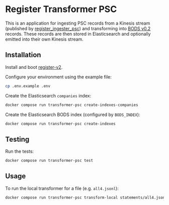# Register Transformer PSC

This is an application for ingesting PSC records from a Kinesis stream (published by [register_ingester_psc](https://github.com/openownership/register-ingester-psc)) and transforming into [BODS v0.2](https://standard.openownership.org/en/0.2.0/) records. These records are then stored in Elasticsearch and optionally emitted into their own Kinesis stream.

## Installation

Install and boot [register-v2](https://github.com/openownership/register-v2).

Configure your environment using the example file:

```sh
cp .env.example .env
```

Create the Elasticsearch `companies` index:

```sh
docker compose run transformer-psc create-indexes-companies
```

Create the Elasticsearch BODS index (configured by `BODS_INDEX`):

```sh
docker compose run transformer-psc create-indexes
```

## Testing

Run the tests:

```sh
docker compose run transformer-psc test
```

## Usage

To run the local transformer for a file (e.g. `all4.jsonl`):

```sh
docker compose run transformer-psc transform-local statements/all4.jsonl
```
